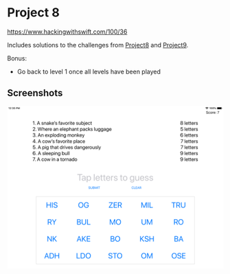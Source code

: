 # Project 8

https://www.hackingwithswift.com/100/36

Includes solutions to the challenges from [Project8](https://www.hackingwithswift.com/read/8/6/wrap-up) and [Project9](https://www.hackingwithswift.com/read/9/6/wrap-up).

Bonus:
- Go back to level 1 once all levels have been played

## Screenshots

![screenshot1](screenshots/screen01.png)
